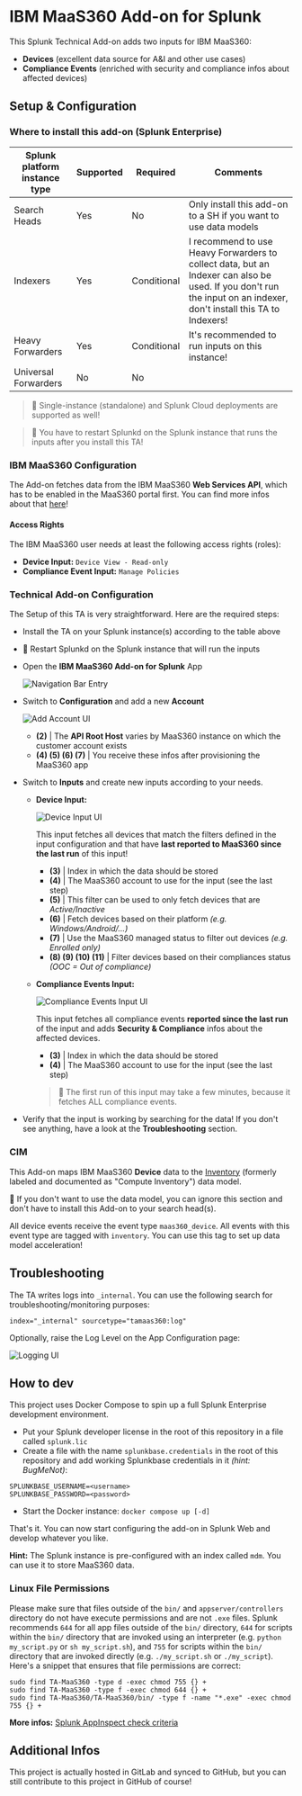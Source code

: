 # IBM MaaS360 Add-on for Splunk

This Splunk Technical Add-on adds two inputs for IBM MaaS360:

- **Devices** (excellent data source for A&I and other use cases)
- **Compliance Events** (enriched with security and compliance infos about affected devices)

## Setup & Configuration

### Where to install this add-on (Splunk Enterprise)

| Splunk platform instance type | Supported | Required    | Comments |
| ----------------------------- | --------- | --------    | -------- |
| Search Heads                  | Yes       | No          | Only install this add-on to a SH if you want to use data models |
| Indexers                      | Yes       | Conditional | I recommend to use Heavy Forwarders to collect data, but an Indexer can also be used. If you don't run the input on an indexer, don't install this TA to Indexers! |
| Heavy Forwarders              | Yes       | Conditional | It's recommended to run inputs on this instance! |
| Universal Forwarders          | No        | No          | |

> 📝 Single-instance (standalone) and Splunk Cloud deployments are supported as well!

> 🔨 You have to restart Splunkd on the Splunk instance that runs the inputs after you install this TA!

### IBM MaaS360 Configuration

The Add-on fetches data from the IBM MaaS360 **Web Services API**, which has to be enabled in the MaaS360 portal first. You can find more infos about that [here](https://www.ibm.com/docs/no/maas360?topic=web-services)!

#### Access Rights

The IBM MaaS360 user needs at least the following access rights (roles):

- **Device Input:** `Device View - Read-only`
- **Compliance Event Input:** `Manage Policies`

### Technical Add-on Configuration

The Setup of this TA is very straightforward. Here are the required steps:

- Install the TA on your Splunk instance(s) according to the table above
- 🔨 Restart Splunkd on the Splunk instance that will run the inputs
- Open the **IBM MaaS360 Add-on for Splunk** App

  ![Navigation Bar Entry](/screenshots/nav_bar.jpg "Navigation Bar Entry")

- Switch to **Configuration** and add a new **Account**

  ![Add Account UI](/screenshots/add_account.jpg "Add Account UI")

  - **(2)** | The **API Root Host** varies by MaaS360 instance on which the customer account exists
  - **(4) (5) (6) (7)** | You receive these infos after provisioning the MaaS360 app

- Switch to **Inputs** and create new inputs according to your needs.

  - **Device Input:**
    
    ![Device Input UI](/screenshots/device_input.jpg "Device Input UI")
    
    This input fetches all devices that match the filters defined in the input configuration and that have **last reported to MaaS360 since the last run** of this input!

    - **(3)** | Index in which the data should be stored
    - **(4)** | The MaaS360 account to use for the input (see the last step)
    - **(5)** | This filter can be used to only fetch devices that are *Active/Inactive*
    - **(6)** | Fetch devices based on their platform *(e.g. Windows/Android/...)*
    - **(7)** | Use the MaaS360 managed status to filter out devices *(e.g. Enrolled only)*
    - **(8) (9) (10) (11)** | Filter devices based on their compliances status *(OOC = Out of compliance)*
  
  - **Compliance Events Input:**

    ![Compliance Events Input UI](/screenshots/compliance_events_input.jpg "Compliance Events Input UI")

    This input fetches all compliance events **reported since the last run** of the input and adds **Security & Compliance** infos about the affected devices.

    - **(3)** | Index in which the data should be stored
    - **(4)** | The MaaS360 account to use for the input (see the last step)

    > 📝 The first run of this input may take a few minutes, because it fetches ALL compliance events.

- Verify that the input is working by searching for the data! If you don't see anything, have a look at the **Troubleshooting** section.

### CIM

This Add-on maps IBM MaaS360 **Device** data to the [Inventory](https://docs.splunk.com/Documentation/CIM/latest/User/ComputeInventory) (formerly labeled and documented as "Compute Inventory") data model.

💬 If you don't want to use the data model, you can ignore this section and don't have to install this Add-on to your search head(s).

All device events receive the event type `maas360_device`.
All events with this event type are tagged with `inventory`. You can use this tag to set up data model acceleration!

## Troubleshooting

The TA writes logs into `_internal`. You can use the following search for troubleshooting/monitoring purposes:

```
index="_internal" sourcetype="tamaas360:log"
```

Optionally, raise the Log Level on the App Configuration page:

 ![Logging UI](/screenshots/logging.jpg "Logging UI")

## How to dev

This project uses Docker Compose to spin up a full Splunk Enterprise development environment.

- Put your Splunk developer license in the root of this repository in a file called `splunk.lic`
- Create a file with the name `splunkbase.credentials` in the root of this repository and add working Splunkbase credentials in it *(hint: BugMeNot)*:

```
SPLUNKBASE_USERNAME=<username>
SPLUNKBASE_PASSWORD=<password>
```

- Start the Docker instance: `docker compose up [-d]`

That's it. You can now start configuring the add-on in Splunk Web and develop whatever you like.

**Hint:** The Splunk instance is pre-configured with an index called `mdm`. You can use it to store MaaS360 data.

### Linux File Permissions

Please make sure that files outside of the `bin/` and `appserver/controllers` directory do not have execute permissions and are not `.exe` files. Splunk recommends `644` for all app files outside of the `bin/` directory, `644` for scripts within the `bin/` directory that are invoked using an interpreter (e.g. `python my_script.py` or `sh my_script.sh`), and `755` for scripts within the `bin/` directory that are invoked directly (e.g. `./my_script.sh` or `./my_script`). Here's a snippet that ensures that file permissions are correct:

```
sudo find TA-MaaS360 -type d -exec chmod 755 {} +
sudo find TA-MaaS360 -type f -exec chmod 644 {} +
sudo find TA-MaaS360/TA-MaaS360/bin/ -type f -name "*.exe" -exec chmod 755 {} +
```

**More infos:** [Splunk AppInspect check criteria](https://dev.splunk.com/enterprise/reference/appinspect/appinspectcheck/)

## Additional Infos

This project is actually hosted in GitLab and synced to GitHub, but you can still contribute to this project in GitHub of course!
